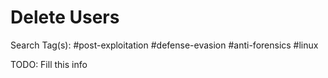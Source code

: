 # Delete Users

Search Tag(s): #post-exploitation #defense-evasion #anti-forensics #linux

TODO: Fill this info